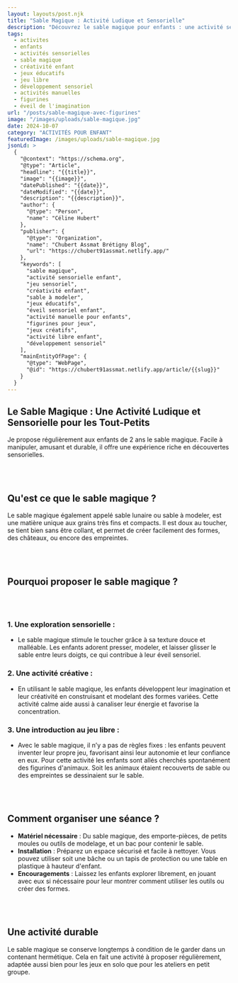 ```yaml
---
layout: layouts/post.njk
title: "Sable Magique : Activité Ludique et Sensorielle"
description: "Découvrez le sable magique pour enfants : une activité sensorielle et créative idéale pour les tout-petits, favorisant leur éveil et imagination grâce à la manipulation et aux figurines."
tags: 
  - activites
  - enfants
  - activités sensorielles
  - sable magique
  - créativité enfant
  - jeux éducatifs
  - jeu libre
  - développement sensoriel
  - activités manuelles
  - figurines
  - éveil de l'imagination
url: "/posts/sable-magique-avec-figurines"
image: "/images/uploads/sable-magique.jpg"
date: 2024-10-07
category: "ACTIVITÉS POUR ENFANT"
featuredImage: /images/uploads/sable-magique.jpg
jsonLd: >
  {
    "@context": "https://schema.org",
    "@type": "Article",
    "headline": "{{title}}",
    "image": "{{image}}",
    "datePublished": "{{date}}",
    "dateModified": "{{date}}",
    "description": "{{description}}",
    "author": {
      "@type": "Person",
      "name": "Céline Hubert"
    },
    "publisher": {
      "@type": "Organization",
      "name": "Chubert Assmat Brétigny Blog",
      "url": "https://chubert91assmat.netlify.app/"
    },
    "keywords": [
      "sable magique", 
      "activité sensorielle enfant", 
      "jeu sensoriel", 
      "créativité enfant", 
      "sable à modeler", 
      "jeux éducatifs", 
      "éveil sensoriel enfant", 
      "activité manuelle pour enfants", 
      "figurines pour jeux", 
      "jeux créatifs", 
      "activité libre enfant", 
      "développement sensoriel"
    ],
    "mainEntityOfPage": {
      "@type": "WebPage",
      "@id": "https://chubert91assmat.netlify.app/article/{{slug}}"
    }
  }
---
```



## **Le Sable Magique : Une Activité Ludique et Sensorielle pour les Tout-Petits**

Je propose régulièrement aux enfants de 2 ans le sable magique. Facile à manipuler, amusant et durable, il offre une expérience riche en découvertes sensorielles.


<br><br>


## **Qu'est ce que le sable magique ?**
Le sable magique également appelé sable lunaire ou sable à modeler, est une matière unique aux grains très fins et compacts. Il est doux au toucher, se tient bien sans être collant, et permet de créer facilement des formes, des châteaux, ou encore des empreintes.


<br><br>


## **Pourquoi proposer le sable magique ?**


<br><br>


### **1. Une exploration sensorielle :**
- Le sable magique stimule le toucher grâce à sa texture douce et malléable. Les enfants adorent presser, modeler, et laisser glisser le sable entre leurs doigts, ce qui contribue à leur éveil sensoriel.

### **2. Une activité créative  :**
- En utilisant le sable magique, les enfants développent leur imagination et leur créativité en construisant et modelant des formes variées. Cette activité calme aide aussi à canaliser leur énergie et favorise la concentration.

### **3. Une introduction au jeu libre  :**
- Avec le sable magique, il n’y a pas de règles fixes : les enfants peuvent inventer leur propre jeu, favorisant ainsi leur autonomie et leur confiance en eux. Pour cette activité les enfants sont allés cherchés spontanément des figurines d'animaux. Soit les animaux étaient recouverts de sable ou des empreintes se dessinaient sur le sable.


<br><br>


## **Comment organiser une séance ?**
- **Matériel nécessaire** : Du sable magique, des emporte-pièces, de petits moules ou outils de modelage, et un bac pour contenir le sable.
- **Installation** : Préparez un espace sécurisé et facile à nettoyer. Vous pouvez utiliser soit une bâche ou un tapis de protection ou une table en plastique à hauteur d'enfant.
- **Encouragements** : Laissez les enfants explorer librement, en jouant avec eux si nécessaire pour leur montrer comment utiliser les outils ou créer des formes.

<br><br>

## **Une activité durable**
Le sable magique se conserve longtemps à condition de le garder dans un contenant hermétique. Cela en fait une activité à proposer régulièrement, adaptée aussi bien pour les jeux en solo que pour les ateliers en petit groupe.


